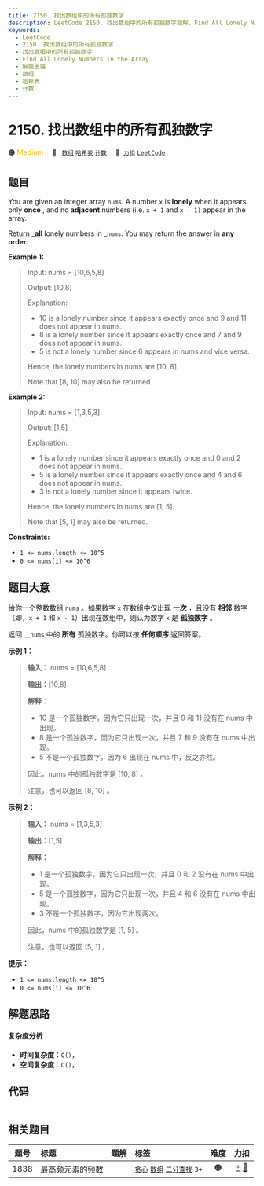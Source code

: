 ```yaml
---
title: 2150. 找出数组中的所有孤独数字
description: LeetCode 2150. 找出数组中的所有孤独数字题解，Find All Lonely Numbers in the Array，包含解题思路、复杂度分析以及完整的 JavaScript 代码实现。
keywords:
  - LeetCode
  - 2150. 找出数组中的所有孤独数字
  - 找出数组中的所有孤独数字
  - Find All Lonely Numbers in the Array
  - 解题思路
  - 数组
  - 哈希表
  - 计数
---
```


# 2150. 找出数组中的所有孤独数字

🟠 <font color=#ffb800>Medium</font>&emsp; 🔖&ensp; [`数组`](/tag/array.md) [`哈希表`](/tag/hash-table.md) [`计数`](/tag/counting.md)&emsp; 🔗&ensp;[`力扣`](https://leetcode.cn/problems/find-all-lonely-numbers-in-the-array) [`LeetCode`](https://leetcode.com/problems/find-all-lonely-numbers-in-the-array)

## 题目

You are given an integer array `nums`. A number `x` is **lonely** when it
appears only **once** , and no **adjacent** numbers (i.e. `x + 1` and `x - 1)`
appear in the array.

Return _**all** lonely numbers in _`nums`. You may return the answer in **any
order**.



**Example 1:**

> Input: nums = [10,6,5,8]
> 
> Output: [10,8]
> 
> Explanation: 
> - 10 is a lonely number since it appears exactly once and 9 and 11 does not appear in nums.
> - 8 is a lonely number since it appears exactly once and 7 and 9 does not appear in nums.
> - 5 is not a lonely number since 6 appears in nums and vice versa.
> 
> Hence, the lonely numbers in nums are [10, 8].
> 
> Note that [8, 10] may also be returned.

**Example 2:**

> Input: nums = [1,3,5,3]
> 
> Output: [1,5]
> 
> Explanation: 
> - 1 is a lonely number since it appears exactly once and 0 and 2 does not appear in nums.
> - 5 is a lonely number since it appears exactly once and 4 and 6 does not appear in nums.
> - 3 is not a lonely number since it appears twice.
> 
> Hence, the lonely numbers in nums are [1, 5].
> 
> Note that [5, 1] may also be returned.

**Constraints:**

  * `1 <= nums.length <= 10^5`
  * `0 <= nums[i] <= 10^6`


## 题目大意

给你一个整数数组 `nums` 。如果数字 `x` 在数组中仅出现 **一次** ，且没有 **相邻** 数字（即，`x + 1` 和 `x -
1`）出现在数组中，则认为数字 `x` 是 **孤独数字** 。

返回 __`nums` 中的 **所有** 孤独数字。你可以按 **任何顺序** 返回答案。



**示例 1：**

> 
> 
> 
> 
> 
> **输入：** nums = [10,6,5,8]
> 
> **输出：**[10,8]
> 
> **解释：**
> - 10 是一个孤独数字，因为它只出现一次，并且 9 和 11 没有在 nums 中出现。
> - 8 是一个孤独数字，因为它只出现一次，并且 7 和 9 没有在 nums 中出现。
> - 5 不是一个孤独数字，因为 6 出现在 nums 中，反之亦然。
> 
> 因此，nums 中的孤独数字是 [10, 8] 。
> 
> 注意，也可以返回 [8, 10] 。
> 
> 

**示例 2：**

> 
> 
> 
> 
> 
> **输入：** nums = [1,3,5,3]
> 
> **输出：**[1,5]
> 
> **解释：**
> - 1 是一个孤独数字，因为它只出现一次，并且 0 和 2 没有在 nums 中出现。
> - 5 是一个孤独数字，因为它只出现一次，并且 4 和 6 没有在 nums 中出现。
> - 3 不是一个孤独数字，因为它出现两次。
> 
> 因此，nums 中的孤独数字是 [1, 5] 。
> 
> 注意，也可以返回 [5, 1] 。



**提示：**

  * `1 <= nums.length <= 10^5`
  * `0 <= nums[i] <= 10^6`


## 解题思路

#### 复杂度分析

- **时间复杂度**：`O()`，
- **空间复杂度**：`O()`，

## 代码

```javascript

```

## 相关题目

<!-- prettier-ignore -->
| 题号 | 标题 | 题解 | 标签 | 难度 | 力扣 |
| :------: | :------ | :------: | :------ | :------: | :------: |
| 1838 | 最高频元素的频数 |  |  [`贪心`](/tag/greedy.md) [`数组`](/tag/array.md) [`二分查找`](/tag/binary-search.md) `3+` | 🟠 | [🀄️](https://leetcode.cn/problems/frequency-of-the-most-frequent-element) [🔗](https://leetcode.com/problems/frequency-of-the-most-frequent-element) |